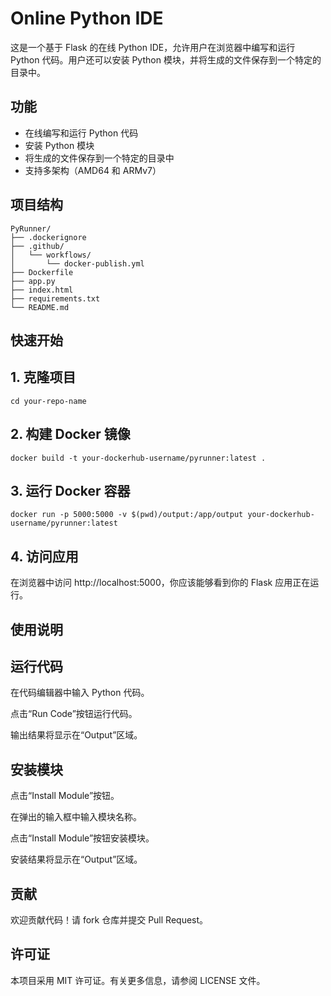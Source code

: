 # Online Python IDE

这是一个基于 Flask 的在线 Python IDE，允许用户在浏览器中编写和运行 Python 代码。用户还可以安装 Python 模块，并将生成的文件保存到一个特定的目录中。

## 功能

- 在线编写和运行 Python 代码
- 安装 Python 模块
- 将生成的文件保存到一个特定的目录中
- 支持多架构（AMD64 和 ARMv7）

## 项目结构

```plaintext
PyRunner/
├── .dockerignore
├── .github/
│   └── workflows/
│       └── docker-publish.yml
├── Dockerfile
├── app.py
├── index.html
├── requirements.txt
└── README.md
```

## 快速开始
## 1. 克隆项目
```git clone https://github.com/your-username/your-repo-name.git
cd your-repo-name
```
## 2. 构建 Docker 镜像
```
docker build -t your-dockerhub-username/pyrunner:latest .
```
## 3. 运行 Docker 容器
```
docker run -p 5000:5000 -v $(pwd)/output:/app/output your-dockerhub-username/pyrunner:latest
```

## 4. 访问应用
在浏览器中访问 http://localhost:5000，你应该能够看到你的 Flask 应用正在运行。

## 使用说明
## 运行代码
在代码编辑器中输入 Python 代码。

点击“Run Code”按钮运行代码。

输出结果将显示在“Output”区域。

## 安装模块
点击“Install Module”按钮。

在弹出的输入框中输入模块名称。

点击“Install Module”按钮安装模块。

安装结果将显示在“Output”区域。

## 贡献
欢迎贡献代码！请 fork 仓库并提交 Pull Request。

## 许可证
本项目采用 MIT 许可证。有关更多信息，请参阅 LICENSE 文件。
